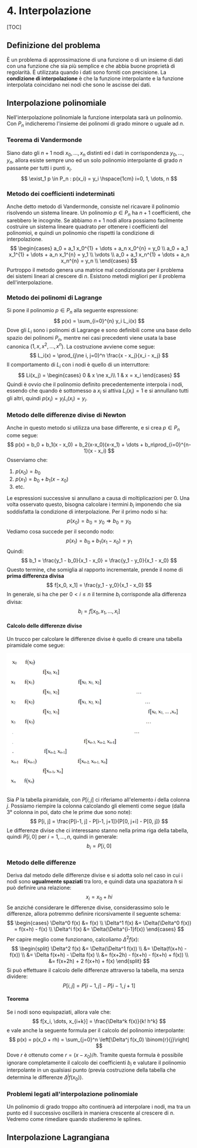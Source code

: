 # 4. Interpolazione

[TOC]

## Definizione del problema

È un problema di approssimazione di una funzione o di un insieme di dati con una funzione che sia più semplice e che abbia buone proprietà di regolarità. È utilizzata quando i dati sono forniti con precisione. La **condizione di interpolazione** è che la funzione interpolante e la funzione interpolata coincidano nei nodi che sono le ascisse dei dati.



## Interpolazione polinomiale

Nell'interpolazione polinomiale la funzione interpolata sarà un polinomio. Con $P_n$ indicheremo l'insieme dei polinomi di grado minore o uguale ad $n$. 



### Teorema di Vandermonde

Siano dato gli $n+1$ nodi $x_0, \dots, x_n$ distinti ed i dati in corrispondenza $y_0, \dots, y_n$, allora esiste sempre uno ed un solo polinomio interpolante di grado $n$ passante per tutti i punti $x_i$.
$$
\exist_1 p \in P_n : p(x_i) = y_i \hspace{1cm} i=0, 1, \dots, n
$$


### Metodo dei coefficienti indeterminati

Anche detto metodo di Vandermonde, consiste nel ricavare il polinomio risolvendo un sistema lineare. Un polinomio $p \in P_n$ ha $n+1$ coefficienti, che sarebbero le incognite. Se abbiamo $n+1$ nodi allora possiamo facilmente costruire un sistema lineare quadrato per ottenere i coefficienti del polinomioì, e quindi un polinomio che rispetti la condizione di interpolazione. 
$$
\begin{cases}
a_0 + a_1 x_0^{1} + \dots + a_n x_0^{n} = y_0 \\
a_0 + a_1 x_1^{1} + \dots + a_n x_1^{n} = y_1 \\
\vdots \\
a_0 + a_1 x_n^{1} + \dots + a_n x_n^{n} = y_n \\
\end{cases}
$$
Purtroppo il metodo genera una matrice mal condizionata per il problema dei sistemi lineari al crescere di $n$. Esistono metodi migliori per il problema dell'interpolazione. 



### Metodo dei polinomi di Lagrange

Si pone il polinomio $p \in P_n$ alla seguente espressione: 
$$
p(x) = \sum_{i=0}^{n} y_i L_i(x)
$$
Dove gli $L_i$ sono i polinomi di Lagrange e sono definibili come una base dello spazio dei polinomi $P_n$, mentre nei casi precedenti viene usata la base canonica ($1, x, x^2, \dots, x^n$). La costruzione avviene come segue: 
$$
L_i(x) = \prod_{j\ne i, j=0}^n \frac{x - x_j}{x_i - x_j}
$$
Il comportamento di $L_i$ con i nodi è quello di un interruttore: 
$$
Li(x_j) = \begin{cases}
0 & x \ne x_i\\
1 & x = x_i
\end{cases}
$$
Quindi è ovvio che il polinomio definito precedentemente interpola i nodi, essendo che quando è sottomesso a $x_i$ si attiva $L_i(x_i)=1$ e si annullano tutti gli altri, quindi $p(x_i) = y_i L_i(x_i) = y_i$.  



### Metodo delle differenze divise di Newton

Anche in questo metodo si utilizza una base differente, e si crea $p \in P_n$ come segue: 
$$
p(x) = b_0 + b_1(x - x_0) + b_2(x-x_0)(x-x_1) + \dots +
b_n\prod_{i=0}^{n-1}(x - x_i)
$$
Osserviamo che:

1. $p(x_0) = b_0$
2. $p(x_1) = b_0 + b_1(x-x_0)$
3. etc.

Le espressioni successive si annullano a causa di moltiplicazioni per $0$. Una volta osservato questo, bisogna calcolare i termini $b_i$ imponendo che sia soddisfatta la condizione di interpolazione. Per il primo nodo si ha: 
$$
p(x_0) = b_0 = y_0 \Longrightarrow b_0 = y_0
$$
Vediamo cosa succede per il secondo nodo: 
$$
p(x_1) = b_0 + b_1(x_1-x_0) = y_1
$$
Quindi: 
$$
b_1 = \frac{y_1 - b_0}{x_1 - x_0} = \frac{y_1 - y_0}{x_1 - x_0}
$$
Questo termine, che somiglia al rapporto incrementale, prende il nome di **prima differenza divisa**
$$
f[x_0, x_1] = \frac{y_1 - y_0}{x_1 - x_0}
$$
In generale, si ha che per $0 < i \le n$ il termine $b_i$ corrisponde alla differenza divisa: 
$$
b_i = f[x_0, x_1, \dots, x_i]
$$

#### Calcolo delle differenze divise

Un trucco per calcolare le differenze divise è quello di creare una tabella piramidale come segue: 

![image-20220615112218108](Ch_4_interpolazione.assets/image-20220615112218108.png)

Sia $P$ la tabella piramidale, con $P[i, j]$ ci riferiamo all'elemento $i$ della colonna $j$. Possiamo riempire la colonna calcolando gli elementi come segue (dalla 3° colonna in poi, dato che le prime due sono note): 
$$
P[i, j] = \frac{P[i-1, j] - P[i-1, j+1]}{P[0, j+i] - P[0, j]}
$$
Le differenze divise che ci interessano stanno nella prima riga della tabella, quindi $P[i, 0]$ per $i=1, \dots, n$, quindi in generale: 
$$
b_i = P[i, 0]
$$


### Metodo delle differenze

Deriva dal metodo delle differenze divise e si adotta solo nel caso in cui i nodi sono **ugualmente spaziati** tra loro, e quindi data una spaziatora $h$ si può definire una relazione: 
$$
x_i = x_0 + hi
$$
Se anziché considerare le differenze divise, considerassimo solo le differenze, allora potremmo definire ricorsivamente il seguente schema: 
$$
\begin{cases}
\Delta^0 f(x) &= f(x) \\
\Delta^1 f(x) &= \Delta(\Delta^0 f(x)) = f(x+h) - f(x) \\
\Delta^i f(x) &= \Delta(\Delta^{i-1}f(x))
\end{cases}
$$
Per capire meglio come funzionano, calcoliamo $\Delta^2 f(x)$: 
$$
\begin{split}
\Delta^2 f(x) &= \Delta(\Delta^1 f(x)) \\
&= \Delta(f(x+h) - f(x)) \\
&= \Delta f(x+h) - \Delta f(x) \\
&= f(x+2h) - f(x+h) - f(x+h) + f(x)) \\
&= f(x+2h) + 2 f(x+h) + f(x)
\end{split}
$$
Si può effettuare il calcolo delle differenze attraverso la tabella, ma senza dividere:
$$
P[i, j] = P[i-1, j] - P[i-1, j+1]
$$

 #### Teorema 

Se i nodi sono equispaziati, allora vale che: 
$$
f[x_i, \dots, x_{i+k}] = \frac{\Delta^k f(x)}{k! h^k}
$$
e vale anche la seguente formula per il calcolo del polinomio interpolante: 
$$
p(x) = p(x_0 + rh) = \sum_{j=0}^n \left[\Delta^j f(x_0) \binom{r}{j}\right]
$$
Dove $r$ è ottenuto come $r = (x - x_0) / h$. Tramite questa formula è possibile ignorare completamente il calcolo dei coefficienti $b_i$ e valutare il polinomio interpolante in un qualsiasi punto (previa costruzione della tabella che determina le differenze $\Delta^j f(x_0)$). 



### Problemi legati all'interpolazione polinomiale

Un polinomio di grado troppo alto continuerà ad interpolare i nodi, ma tra un punto ed il successivo oscillerà in maniera crescente al crescere di $n$. Vedremo come rimediare quando studieremo le splines. 



## Interpolazione Lagrangiana





 
